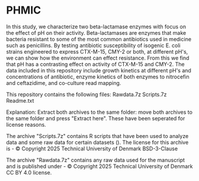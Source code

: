 # PHMIC

In this study, we characterize two beta-lactamase enzymes with focus on the effect of pH on their activity. Beta-lactamases are enzymes that make bacteria resistant to some of the most common antibiotics used in medicine such as penicillins. By testing antibiotic susceptibility of isogenic E. coli strains engineered to express CTX-M-15, CMY-2 or both, at different pH's, we can show how the environment can effect resistance. From this we find that pH has a contrasting effect on activity of CTX-M-15 and CMY-2. 
The data included in this repository include growth kinetics at different pH's and concentrations of antibiotic, enzyme kinetics of both enzymes to nitrocefin and ceftazidime, and co-culture read mapping. 


This repository contains the following files:
Rawdata.7z
Scripts.7z
Readme.txt

Explanation:
Extract both archives to the same folder: move both archives to the same folder and press "Extract here". These have been seperated for license reasons.

The archive "Scripts.7z" contains R scripts that have been used to analyze data and some raw data for certain datasets (). The license for this archive is -  © Copyright 2025 Technical University of Denmark BSD-3-Clause

The archive "Rawdata.7z" contains any raw data used for the manuscript and is published under - © Copyright 2025 Technical University of Denmark CC BY 4.0 license.
